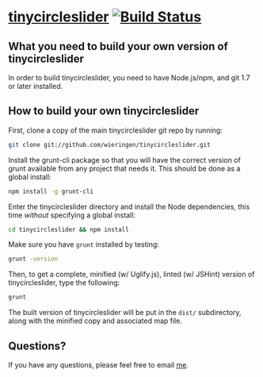 [tinycircleslider](http://baijs.com/tinycircleslider) [![Build Status](https://secure.travis-ci.org/wieringen/tinycircleslider.png?branch=master)](http://travis-ci.org/wieringen/tinycircleslider)
==================================================

What you need to build your own version of tinycircleslider
--------------------------------------

In order to build tinycircleslider, you need to have Node.js/npm, and git 1.7 or later installed.


How to build your own tinycircleslider
----------------------------

First, clone a copy of the main tinycircleslider git repo by running:

```bash
git clone git://github.com/wieringen/tinycircleslider.git
```

Install the grunt-cli package so that you will have the correct version of grunt available from any project that needs it. This should be done as a global install:

```bash
npm install -g grunt-cli
```

Enter the tinycircleslider directory and install the Node dependencies, this time *without* specifying a global install:

```bash
cd tinycircleslider && npm install
```

Make sure you have `grunt` installed by testing:

```bash
grunt -version
```

Then, to get a complete, minified (w/ Uglify.js), linted (w/ JSHint) version of tinycircleslider, type the following:

```bash
grunt
```

The built version of tinycircleslider will be put in the `dist/` subdirectory, along with the minified copy and associated map file.


Questions?
----------

If you have any questions, please feel free to email [me](mailto:wieringen@gmail.com).



